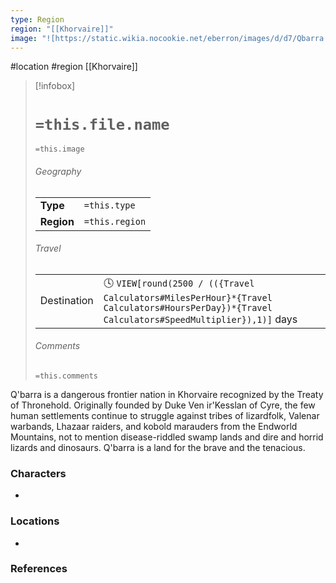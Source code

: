 ```yaml
---
type: Region
region: "[[Khorvaire]]"
image: "![https://static.wikia.nocookie.net/eberron/images/d/d7/Qbarra.jpg|250](https://static.wikia.nocookie.net/eberron/images/d/d7/Qbarra.jpg)"
---
```

 #location #region [[Khorvaire]]

> [!infobox]
> # `=this.file.name`
> `=this.image`
> ###### Geography
> |  |  |
> | ---- | ---- |
> | **Type** | `=this.type` |
> | **Region** | `=this.region` |
> ###### Travel
> |  |  |
> | ---- | ---- |
> | Destination | 🕓 `VIEW[round(2500 / (({Travel Calculators#MilesPerHour}*{Travel Calculators#HoursPerDay})*{Travel Calculators#SpeedMultiplier}),1)]` days |
> ###### Comments
> `=this.comments`

Q'barra is a dangerous frontier nation in Khorvaire recognized by the Treaty of Thronehold. Originally founded by Duke Ven ir'Kesslan of Cyre, the few human settlements continue to struggle against tribes of lizardfolk, Valenar warbands, Lhazaar raiders, and kobold marauders from the Endworld Mountains, not to mention disease-riddled swamp lands and dire and horrid lizards and dinosaurs. Q'barra is a land for the brave and the tenacious.

### Characters

* 

### Locations

* 

### References

